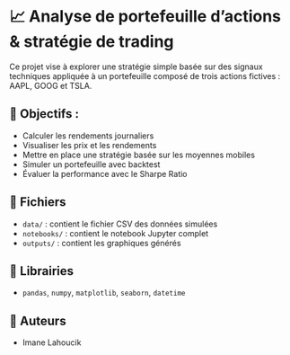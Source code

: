 # 📈 Analyse de portefeuille d’actions & stratégie de trading

Ce projet vise à explorer une stratégie simple basée sur des signaux techniques appliquée à un portefeuille composé de trois actions fictives : AAPL, GOOG et TSLA.

## 🚀 Objectifs :
- Calculer les rendements journaliers
- Visualiser les prix et les rendements
- Mettre en place une stratégie basée sur les moyennes mobiles
- Simuler un portefeuille avec backtest
- Évaluer la performance avec le Sharpe Ratio

## 📁 Fichiers
- `data/` : contient le fichier CSV des données simulées
- `notebooks/` : contient le notebook Jupyter complet
- `outputs/` : contient les graphiques générés

## 🧰 Librairies
- `pandas`, `numpy`, `matplotlib`, `seaborn`, `datetime`

## 🧠 Auteurs
- Imane Lahoucik
